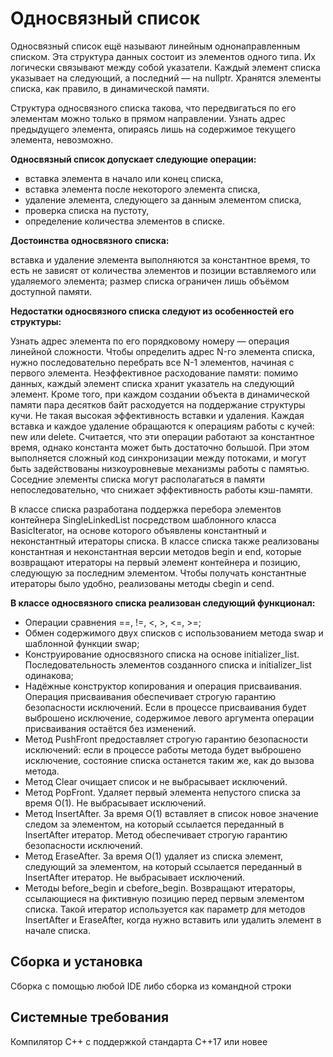 # **Односвязный список**

Односвязный список ещё называют линейным однонаправленным списком. Эта структура данных состоит из элементов одного типа. Их логически связывают между собой указатели. Каждый элемент списка указывает на следующий, а последний — на nullptr. Хранятся элементы списка, как правило, в динамической памяти.

Структура односвязного списка такова, что передвигаться по его элементам можно только в прямом направлении. Узнать адрес предыдущего элемента, опираясь лишь на содержимое текущего элемента, невозможно.

**Односвязный список допускает следующие операции:**
- вставка элемента в начало или конец списка,
- вставка элемента после некоторого элемента списка,
- удаление элемента, следующего за данным элементом списка,
- проверка списка на пустоту,
- определение количества элементов в списке.

**Достоинства односвязного списка:**

вставка и удаление элемента выполняются за константное время, то есть не зависят от количества элементов и позиции вставляемого или удаляемого элемента;
размер списка ограничен лишь объёмом доступной памяти.

**Недостатки односвязного списка следуют из особенностей его структуры:**

Узнать адрес элемента по его порядковому номеру — операция линейной сложности. Чтобы определить адрес N-го элемента списка, нужно последовательно перебрать все N-1 элементов, начиная с первого элемента.
Неэффективное расходование памяти: помимо данных, каждый элемент списка хранит указатель на следующий элемент. Кроме того, при каждом создании объекта в динамической памяти пара десятков байт расходуется на поддержание структуры кучи.
Не такая высокая эффективность вставки и удаления. Каждая вставка и каждое удаление обращаются к операциям работы с кучей: new или delete. Считается, что эти операции работают за константное время, однако константа может быть достаточно большой. При этом выполняется сложный код синхронизации между потоками, и могут быть задействованы низкоуровневые механизмы работы с памятью.
Соседние элементы списка могут располагаться в памяти непоследовательно, что снижает эффективность работы кэш-памяти.


В классе списка разработана поддержка перебора элементов контейнера SingleLinkedList посредством шаблонного класса BasicIterator, на основе которого объявлены константный и неконстантный итераторы списка.
В классе списка также реализованы константная и неконстантная версии методов begin и end, которые возвращают итераторы на первый элемент контейнера и позицию, следующую за последним элементом. Чтобы получать константные итераторы было удобно, реализованы методы cbegin и cend.


**В классе односвязного списка реализован следующий функционал:**
- Операции сравнения ==, !=, <, >, <=, >=;
- Обмен содержимого двух списков с использованием метода swap и шаблонной функции swap;
- Конструирование односвязного списка на основе initializer_list. Последовательность элементов созданного списка и initializer_list одинакова;
- Надёжные конструктор копирования и операция присваивания. Операция присваивания обеспечивает строгую гарантию безопасности исключений. Если в процессе присваивания будет выброшено исключение, содержимое левого аргумента операции присваивания остаётся без изменений.
- Метод PushFront предоставляет строгую гарантию безопасности исключений: если в процессе работы метода будет выброшено исключение, состояние списка останется таким же, как до вызова метода.
- Метод Clear очищает список и не выбрасывает исключений.
- Метод PopFront. Удаляет первый элемента непустого списка за время O(1). Не выбрасывает исключений.
- Метод InsertAfter. За время O(1) вставляет в список новое значение следом за элементом, на который ссылается переданный в InsertAfter итератор. Метод обеспечивает строгую гарантию безопасности исключений.
- Метод EraseAfter. За время O(1) удаляет из списка элемент, следующий за элементом, на который ссылается переданный в InsertAfter итератор. Не выбрасывает исключений.
- Методы before_begin и cbefore_begin. Возвращают итераторы, ссылающиеся на фиктивную позицию перед первым элементом списка. Такой итератор используется как параметр для методов InsertAfter и EraseAfter, когда нужно вставить или удалить элемент в начале списка.

## Сборка и установка
Сборка с помощью любой IDE либо сборка из командной строки

## Системные требования
Компилятор С++ с поддержкой стандарта C++17 или новее
